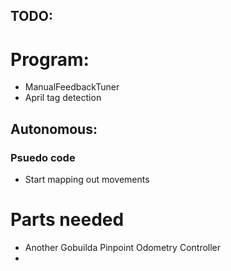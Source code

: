 



## TODO:

# Program:
- ManualFeedbackTuner
- April tag detection
## Autonomous:

### Psuedo code

- Start mapping out movements



# Parts needed

- Another Gobuilda Pinpoint Odometry Controller
- 
